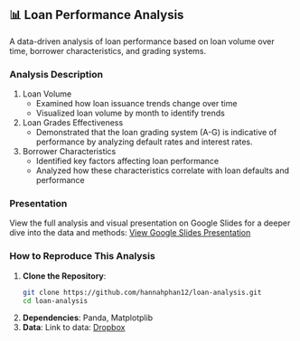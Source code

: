 ## 📊 Loan Performance Analysis 
A data-driven analysis of loan performance based on loan volume over time, borrower characteristics, and grading systems.

### Analysis Description

1. Loan Volume
   - Examined how loan issuance trends change over time
   - Visualized loan volume by month to identify trends
2. Loan Grades Effectiveness
   - Demonstrated that the loan grading system (A-G) is indicative of performance by analyzing default rates and interest rates.
3. Borrower Characteristics
   - Identified key factors affecting loan performance
   - Analyzed how these characteristics correlate with loan defaults and performance

### Presentation
View the full analysis and visual presentation on Google Slides for a deeper dive into the data and methods:
[View Google Slides Presentation](https://docs.google.com/presentation/d/1A79Ahl2kiFBxMGGBbZznHu0jAtJpyKMnK-0WcR3C8K4/edit#slide=id.gcb9a0b074_1_0)

### How to Reproduce This Analysis
1. **Clone the Repository**:
   ```bash
   git clone https://github.com/hannahphan12/loan-analysis.git
   cd loan-analysis
   ```
2. **Dependencies**:
   Panda, Matplotplib
3. **Data**:
   Link to data: [Dropbox](https://tinyurl.com/DA1Project)
